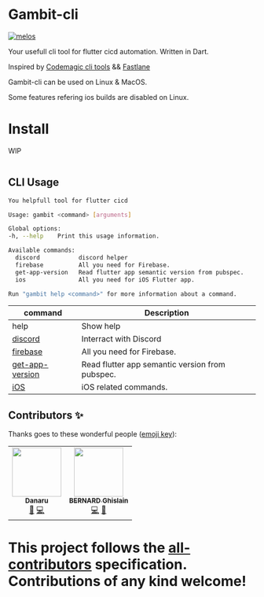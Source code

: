 # Gambit-cli
[![melos](https://img.shields.io/badge/maintained%20with-melos-f700ff.svg?style=flat-square)](https://github.com/invertase/melos)


Your usefull cli tool for flutter cicd automation.
Written in Dart.

Inspired by [Codemagic cli tools](https://github.com/codemagic-ci-cd/cli-tools) && [Fastlane](https://fastlane.tools/)

Gambit-cli can be used on Linux & MacOS.

Some features refering ios builds are disabled on Linux.

# Install

WIP
```sh
```

## CLI Usage

```bash
You helpfull tool for flutter cicd

Usage: gambit <command> [arguments]

Global options:
-h, --help    Print this usage information.

Available commands:
  discord           discord helper
  firebase          All you need for Firebase.
  get-app-version   Read flutter app semantic version from pubspec.
  ios               All you need for iOS Flutter app.

Run "gambit help <command>" for more information about a command.
```

| command | Description |
|---|---|
| help <command> <subcommand> | Show help |
| [discord](doc/discord/discord.md) | Interract with Discord
| [firebase](doc/firebase/firebase.md) | All you need for Firebase. |
| [get-app-version](doc/get-app-version.md) | Read flutter app semantic version from pubspec. |
| [iOS](doc/ios/ios.md) | iOS related commands. |




## Contributors ✨

Thanks goes to these wonderful people ([emoji key](https://allcontributors.org/docs/en/emoji-key)):

<!-- ALL-CONTRIBUTORS-LIST:START - Do not remove or modify this section -->
<!-- prettier-ignore-start -->
<!-- markdownlint-disable -->
<table>
  <tr>
    <td align="center"><a href="https://links.danaru.ovh"><img src="https://avatars.githubusercontent.com/u/5873203?v=4?s=100" width="100px;" alt=""/><br /><sub><b>Danaru</b></sub></a><br /><a href="https://github.com/MaVilleMonShopping/Gambit-cli/commits?author=Danaru87" title="Documentation">📖</a> <a href="https://github.com/MaVilleMonShopping/Gambit-cli/commits?author=Danaru87" title="Code">💻</a></td>
    <td align="center"><a href="https://github.com/Diox7167"><img src="https://avatars.githubusercontent.com/u/29678203?v=4?s=100" width="100px;" alt=""/><br /><sub><b>BERNARD Ghislain</b></sub></a><br /><a href="https://github.com/MaVilleMonShopping/Gambit-cli/commits?author=Diox7167" title="Code">💻</a> <a href="https://github.com/MaVilleMonShopping/Gambit-cli/pulls?q=is%3Apr+reviewed-by%3ADiox7167" title="Reviewed Pull Requests">👀</a></td>
  </tr>
</table>

<!-- markdownlint-restore -->
<!-- prettier-ignore-end -->

<!-- ALL-CONTRIBUTORS-LIST:END -->

This project follows the [all-contributors](https://github.com/all-contributors/all-contributors) specification. Contributions of any kind welcome!
=======
